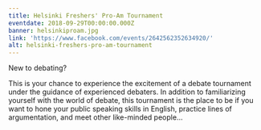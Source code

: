```yaml
---
title: Helsinki Freshers' Pro-Am Tournament
eventdate: 2018-09-29T00:00:00.000Z
banner: helsinkiproam.jpg
link: 'https://www.facebook.com/events/2642562352634920/'
alt: helsinki-freshers-pro-am-tournament
---
```

New to debating?

This is your chance to experience the excitement of a debate tournament under the guidance of experienced debaters. In addition to familiarizing yourself with the world of debate, this tournament is the place to be if you want to hone your public speaking skills in English, practice lines of argumentation, and meet other like-minded people...
